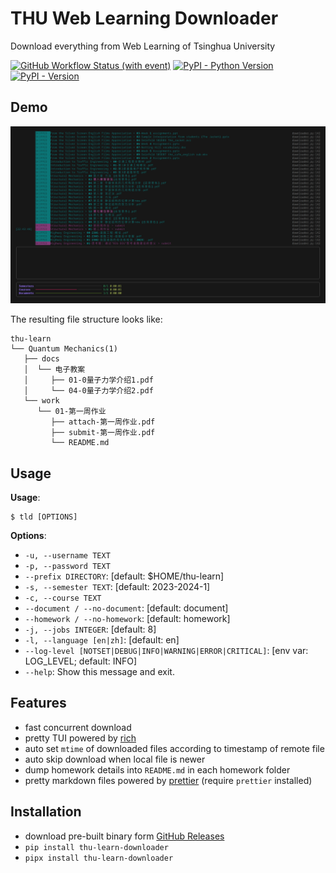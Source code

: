 # THU Web Learning Downloader

Download everything from Web Learning of Tsinghua University

[![GitHub Workflow Status (with event)](https://img.shields.io/github/actions/workflow/status/liblaf/thu-learn-downloader/ci.yaml)](https://github.com/liblaf/thu-learn-downloader/actions/workflows/ci.yaml)
[![PyPI - Python Version](https://img.shields.io/pypi/pyversions/thu-learn-downloader)](https://pypi.org/project/thu-learn-downloader/)
[![PyPI - Version](https://img.shields.io/pypi/v/thu-learn-downloader)](https://pypi.org/project/thu-learn-downloader/)

## Demo

![Demo](https://github.com/liblaf/thu-learn-downloader/raw/assets/demo.png)

The resulting file structure looks like:

```
thu-learn
└── Quantum Mechanics(1)
   ├── docs
   │  └── 电子教案
   │     ├── 01-0量子力学介绍1.pdf
   │     └── 04-0量子力学介绍2.pdf
   └── work
      └── 01-第一周作业
         ├── attach-第一周作业.pdf
         ├── submit-第一周作业.pdf
         └── README.md
```

## Usage

**Usage**:

```console
$ tld [OPTIONS]
```

**Options**:

- `-u, --username TEXT`
- `-p, --password TEXT`
- `--prefix DIRECTORY`: [default: $HOME/thu-learn]
- `-s, --semester TEXT`: [default: 2023-2024-1]
- `-c, --course TEXT`
- `--document / --no-document`: [default: document]
- `--homework / --no-homework`: [default: homework]
- `-j, --jobs INTEGER`: [default: 8]
- `-l, --language [en|zh]`: [default: en]
- `--log-level [NOTSET|DEBUG|INFO|WARNING|ERROR|CRITICAL]`: [env var: LOG_LEVEL; default: INFO]
- `--help`: Show this message and exit.

## Features

- fast concurrent download
- pretty TUI powered by [rich](https://github.com/Textualize/rich)
- auto set `mtime` of downloaded files according to timestamp of remote file
- auto skip download when local file is newer
- dump homework details into `README.md` in each homework folder
- pretty markdown files powered by [prettier](https://prettier.io) (require `prettier` installed)

## Installation

- download pre-built binary form [GitHub Releases](https://github.com/liblaf/thu-learn-downloader/releases)
- `pip install thu-learn-downloader`
- `pipx install thu-learn-downloader`
